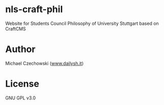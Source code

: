 # nls-craft-phil
Website for Students Council Philosophy of University Stuttgart based on CraftCMS

# Author
Michael Czechowski (www.dailysh.it)

# License
GNU GPL v3.0
